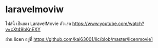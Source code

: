 # laravelmoviw

ไฟล์นี้ เป็นของ LaravelMovie ตัวแรก
https://www.youtube.com/watch?v=cXt49bKnEXY

ส่วน licen อยู่ที่ https://github.com/kai63001/lic/blob/master/licenmovie1
